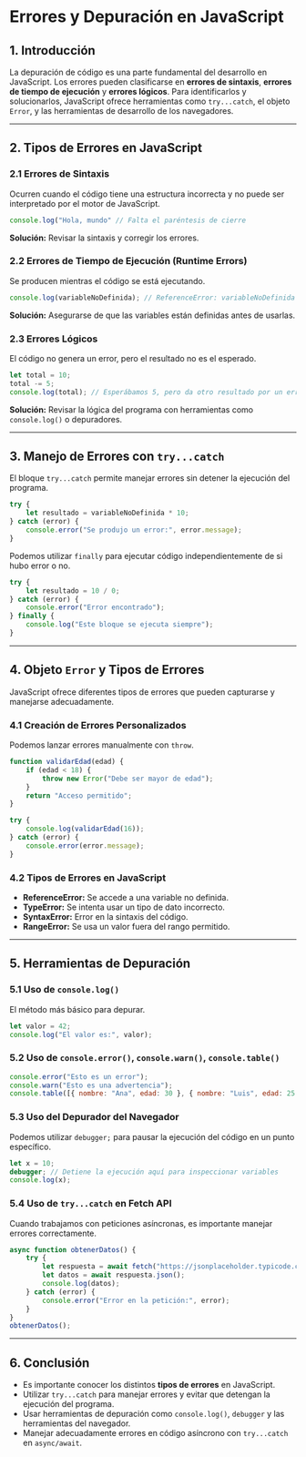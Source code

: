 # Errores y Depuración en JavaScript

## 1. Introducción

La depuración de código es una parte fundamental del desarrollo en JavaScript. Los errores pueden clasificarse en **errores de sintaxis**, **errores de tiempo de ejecución** y **errores lógicos**. Para identificarlos y solucionarlos, JavaScript ofrece herramientas como `try...catch`, el objeto `Error`, y las herramientas de desarrollo de los navegadores.

---

## 2. Tipos de Errores en JavaScript

### 2.1 Errores de Sintaxis
Ocurren cuando el código tiene una estructura incorrecta y no puede ser interpretado por el motor de JavaScript.
```js
console.log("Hola, mundo" // Falta el paréntesis de cierre
```
**Solución:** Revisar la sintaxis y corregir los errores.

### 2.2 Errores de Tiempo de Ejecución (Runtime Errors)
Se producen mientras el código se está ejecutando.
```js
console.log(variableNoDefinida); // ReferenceError: variableNoDefinida is not defined
```
**Solución:** Asegurarse de que las variables están definidas antes de usarlas.

### 2.3 Errores Lógicos
El código no genera un error, pero el resultado no es el esperado.
```js
let total = 10;
total -= 5;
console.log(total); // Esperábamos 5, pero da otro resultado por un error lógico.
```
**Solución:** Revisar la lógica del programa con herramientas como `console.log()` o depuradores.

---

## 3. Manejo de Errores con `try...catch`

El bloque `try...catch` permite manejar errores sin detener la ejecución del programa.

```js
try {
    let resultado = variableNoDefinida * 10;
} catch (error) {
    console.error("Se produjo un error:", error.message);
}
```

Podemos utilizar `finally` para ejecutar código independientemente de si hubo error o no.
```js
try {
    let resultado = 10 / 0;
} catch (error) {
    console.error("Error encontrado");
} finally {
    console.log("Este bloque se ejecuta siempre");
}
```

---

## 4. Objeto `Error` y Tipos de Errores

JavaScript ofrece diferentes tipos de errores que pueden capturarse y manejarse adecuadamente.

### 4.1 Creación de Errores Personalizados
Podemos lanzar errores manualmente con `throw`.
```js
function validarEdad(edad) {
    if (edad < 18) {
        throw new Error("Debe ser mayor de edad");
    }
    return "Acceso permitido";
}

try {
    console.log(validarEdad(16));
} catch (error) {
    console.error(error.message);
}
```

### 4.2 Tipos de Errores en JavaScript
- **ReferenceError:** Se accede a una variable no definida.
- **TypeError:** Se intenta usar un tipo de dato incorrecto.
- **SyntaxError:** Error en la sintaxis del código.
- **RangeError:** Se usa un valor fuera del rango permitido.

---

## 5. Herramientas de Depuración

### 5.1 Uso de `console.log()`
El método más básico para depurar.
```js
let valor = 42;
console.log("El valor es:", valor);
```

### 5.2 Uso de `console.error()`, `console.warn()`, `console.table()`
```js
console.error("Esto es un error");
console.warn("Esto es una advertencia");
console.table([{ nombre: "Ana", edad: 30 }, { nombre: "Luis", edad: 25 }]);
```

### 5.3 Uso del Depurador del Navegador
Podemos utilizar `debugger;` para pausar la ejecución del código en un punto específico.
```js
let x = 10;
debugger; // Detiene la ejecución aquí para inspeccionar variables
console.log(x);
```

### 5.4 Uso de `try...catch` en Fetch API
Cuando trabajamos con peticiones asíncronas, es importante manejar errores correctamente.
```js
async function obtenerDatos() {
    try {
        let respuesta = await fetch("https://jsonplaceholder.typicode.com/posts/1");
        let datos = await respuesta.json();
        console.log(datos);
    } catch (error) {
        console.error("Error en la petición:", error);
    }
}
obtenerDatos();
```

---

## 6. Conclusión

- Es importante conocer los distintos **tipos de errores** en JavaScript.
- Utilizar `try...catch` para manejar errores y evitar que detengan la ejecución del programa.
- Usar herramientas de depuración como `console.log()`, `debugger` y las herramientas del navegador.
- Manejar adecuadamente errores en código asíncrono con `try...catch` en `async/await`.